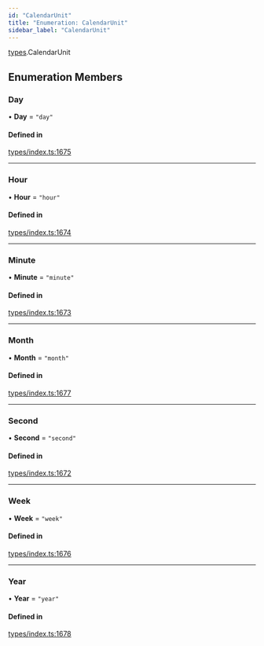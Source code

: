 ```yaml
---
id: "CalendarUnit"
title: "Enumeration: CalendarUnit"
sidebar_label: "CalendarUnit"
---
```


[types](../../../modules/Types/Types.md).CalendarUnit

## Enumeration Members

### Day

• **Day** = ``"day"``

#### Defined in

[types/index.ts:1675](https://github.com/PolymeshAssociation/polymesh-sdk/blob/95f248df/src/types/index.ts#L1675)

___

### Hour

• **Hour** = ``"hour"``

#### Defined in

[types/index.ts:1674](https://github.com/PolymeshAssociation/polymesh-sdk/blob/95f248df/src/types/index.ts#L1674)

___

### Minute

• **Minute** = ``"minute"``

#### Defined in

[types/index.ts:1673](https://github.com/PolymeshAssociation/polymesh-sdk/blob/95f248df/src/types/index.ts#L1673)

___

### Month

• **Month** = ``"month"``

#### Defined in

[types/index.ts:1677](https://github.com/PolymeshAssociation/polymesh-sdk/blob/95f248df/src/types/index.ts#L1677)

___

### Second

• **Second** = ``"second"``

#### Defined in

[types/index.ts:1672](https://github.com/PolymeshAssociation/polymesh-sdk/blob/95f248df/src/types/index.ts#L1672)

___

### Week

• **Week** = ``"week"``

#### Defined in

[types/index.ts:1676](https://github.com/PolymeshAssociation/polymesh-sdk/blob/95f248df/src/types/index.ts#L1676)

___

### Year

• **Year** = ``"year"``

#### Defined in

[types/index.ts:1678](https://github.com/PolymeshAssociation/polymesh-sdk/blob/95f248df/src/types/index.ts#L1678)
